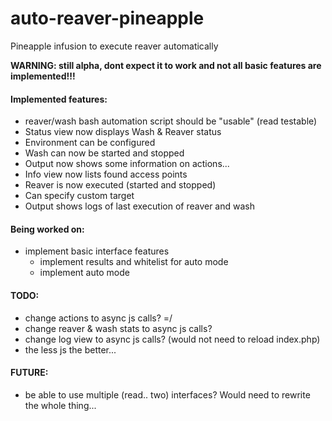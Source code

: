 auto-reaver-pineapple
=====================

Pineapple infusion to execute reaver automatically

<b>WARNING: still alpha, dont expect it to work and not all basic features are implemented!!!</b>

#### Implemented features:
* reaver/wash bash automation script should be "usable" (read testable)
* Status view now displays Wash & Reaver status
* Environment can be configured
* Wash can now be started and stopped
* Output now shows some information on actions...
* Info view now lists found access points
* Reaver is now executed (started and stopped)
* Can specify custom target
* Output shows logs of last execution of reaver and wash

#### Being worked on:
* implement basic interface features
  * implement results and whitelist for auto mode
  * implement auto mode

#### TODO:
* change actions to async js calls? =/
* change reaver & wash stats to async js calls?
* change log view to async js calls? (would not need to reload index.php)
* the less js the better...

#### FUTURE:
* be able to use multiple (read.. two) interfaces? Would need to rewrite the whole thing...
